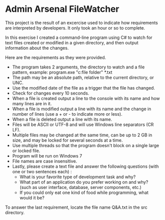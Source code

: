 # Admin Arsenal FileWatcher

This project is the result of an excercise used to indicate how requirements are interpreted by developers. It only took an hour or so to complete.

In this exercise I created a command-line program using C# to watch for text files created or modified in a given directory, and then output information about the changes.

Here are the requirements as they were provided.

- The program takes 2 arguments, the directory to watch and a file pattern, example: program.exe "c:file folder" *.txt
- The path may be an absolute path, relative to the current directory, or UNC.
- Use the modified date of the file as a trigger that the file has changed.
- Check for changes every 10 seconds.
- When a file is created output a line to the console with its name and how many lines are in it.
- When a file is modified output a line with its name and the change in number of lines (use a + or - to indicate more or less).
- When a file is deleted output a line with its name.
- Files will be ASCII or UTF-8 and will use Windows line separators (CR LF).
- Multiple files may be changed at the same time, can be up to 2 GB in size, and may be locked for several seconds at a time.
- Use multiple threads so that the program doesn't block on a single large or locked file.
- Program will be run on Windows 7 
- File names are case insensitive.
- Lastly, please create a text file and answer the following questions (with one or two sentences each) :
  * What is your favorite type of development task and why?
  * What part of an application do you prefer working on and why? (such as user interface, database, server components, etc.)
  * If you could only eat one kind of food while programming, what would it be?

To answer the last requirement, locate the file name Q&A.txt in the src directory.
